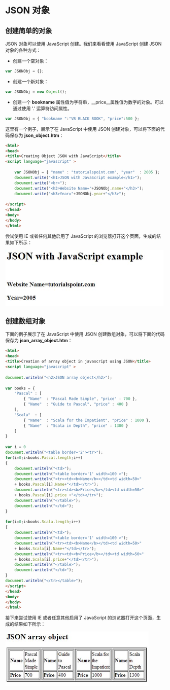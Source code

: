 # JSON 对象

## 创建简单的对象

JSON 对象可以使用 JavaScript 创建。我们来看看使用 JavaScript 创建 JSON 对象的各种方式：

- 创建一个空对象：

```javascript
var JSONObj = {};
```

- 创建一个新对象：

```javascript
var JSONObj = new Object();
```

- 创建一个 __bookname__ 属性值为字符串，__price__属性值为数字的对象。可以通过使用 '.' 运算符访问属性。

```javascript
var JSONObj = { "bookname ":"VB BLACK BOOK", "price":500 };
```

这里有一个例子，展示了在 JavaScript 中使用 JSON 创建对象，可以将下面的代码保存为 __json_object.htm__：

```html
<html>
<head>
<title>Creating Object JSON with JavaScript</title>
<script language="javascript" >

	var JSONObj = { "name" : "tutorialspoint.com", "year"  : 2005 };
	document.write("<h1>JSON with JavaScript example</h1>");
	document.write("<br>");
	document.write("<h3>Website Name="+JSONObj.name+"</h3>");  
	document.write("<h3>Year="+JSONObj.year+"</h3>");  

</script>
</head>
<body>
</body>
</html>
```

尝试使用 IE 或者任何其他启用了 JavaScript 的浏览器打开这个页面，生成的结果如下所示：

![json object](images/json_objects.jpg)

## 创建数组对象

下面的例子展示了在 JavaScript 中使用 JSON 创建数组对象，可以将下面的代码保存为 __json_array_object.htm__：

```html
<html>
<head>
<title>Creation of array object in javascript using JSON</title>
<script language="javascript" >

document.writeln("<h2>JSON array object</h2>");

var books = {
	"Pascal" : [ 
		{ "Name"  : "Pascal Made Simple", "price" : 700 },
		{ "Name"  : "Guide to Pascal", "price" : 400 }
	],                       
	"Scala"  : [
		{ "Name"  : "Scala for the Impatient", "price" : 1000 }, 
		{ "Name"  : "Scala in Depth", "price" : 1300 }
	]    
}    

var i = 0
document.writeln("<table border='2'><tr>");
for(i=0;i<books.Pascal.length;i++)
{	
	document.writeln("<td>");
	document.writeln("<table border='1' width=100 >");
	document.writeln("<tr><td><b>Name</b></td><td width=50>"
	+ books.Pascal[i].Name+"</td></tr>");
	document.writeln("<tr><td><b>Price</b></td><td width=50>"
	+ books.Pascal[i].price +"</td></tr>");
	document.writeln("</table>");
	document.writeln("</td>");
}

for(i=0;i<books.Scala.length;i++)
{
	document.writeln("<td>");
	document.writeln("<table border='1' width=100 >");
	document.writeln("<tr><td><b>Name</b></td><td width=50>"
	+ books.Scala[i].Name+"</td></tr>");
	document.writeln("<tr><td><b>Price</b></td><td width=50>"
	+ books.Scala[i].price+"</td></tr>");
	document.writeln("</table>");
	document.writeln("</td>");
}
document.writeln("</tr></table>");
</script>
</head>
<body>
</body>
</html>
```

接下来尝试使用 IE 或者任意其他启用了 JavaScript 的浏览器打开这个页面，生成的结果如下所示：

![json array object](images/json_array_objects.jpg)